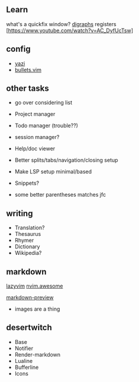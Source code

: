 ## Learn

what's a quickfix window?
[digraphs](https://neovim.io/doc/user/digraph.html)
registers [https://www.youtube.com/watch?v=AC_DyfUcTsw]

## config

- [yazi](https://github.com/mikavilpas/yazi.nvim)
- [bullets.vim](https://github.com/bullets-vim/bullets.vim)

## other tasks

- go over considering list
- Project manager
- Todo manager (trouble??)

- session manager?

- Help/doc viewer
- Better splits/tabs/navigation/closing setup

- Make LSP setup minimal/based

- Snippets?

- some better parentheses matches jfc

## writing

- Translation?
- Thesaurus
- Rhymer
- Dictionary
- Wikipedia?

## markdown

[](https://linkarzu.com/posts/neovim/markdown-setup-2025/#bullets-vimbulletsvim)
[](https://www.youtube.com/watch?v=1YEbKDlxfss)
[lazyvim](https://www.lazyvim.org/extras/lang/markdown)
[nvim.awesome](https://github.com/rockerBOO/awesome-neovim?tab=readme-ov-file#note-taking)

[markdown-preview](https://github.com/iamcco/markdown-preview.nvim)

- images are a thing

## desertwitch

- Base
- Notifier
- Render-markdown
- Lualine
- Bufferline
- Icons
